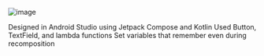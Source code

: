 ![image](https://github.com/user-attachments/assets/199f44de-2448-4419-a57f-9a9bafe73f0e)


Designed in Android Studio using Jetpack Compose and Kotlin
Used Button, TextField, and lambda functions
Set variables that remember even during recomposition
